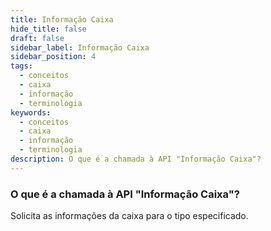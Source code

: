 ```yaml
---
title: Informação Caixa
hide_title: false
draft: false
sidebar_label: Informação Caixa
sidebar_position: 4
tags:
  - conceitos
  - caixa
  - informação
  - terminologia
keywords:
  - conceitos
  - caixa
  - informação
  - terminologia
description: O que é a chamada à API "Informação Caixa"?
---
```


### O que é a chamada à API "Informação Caixa"?

Solicita as informações da caixa para o tipo especificado.
